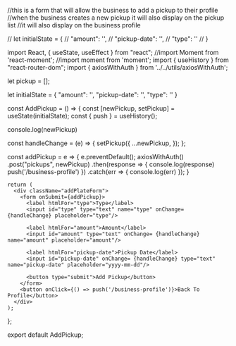 //this is a form that will allow the business to add a pickup to their profile
//when the business creates a new pickup it will also display on the pickup list 
//it will also display on the business profile


// let initialState = {
//     "amount": '',
//     "pickup-date": '',
//     "type": ''
// }


import React, { useState, useEffect } from "react";
//import Moment from 'react-moment';
//import moment from 'moment';
import { useHistory } from "react-router-dom";
import { axiosWithAuth } from '../../utils/axiosWithAuth';

let pickup = [];

let initialState = {
    "amount": '',
    "pickup-date": '',
    "type": ''
}

const AddPickup = () => {
  const [newPickup, setPickup] = useState(initialState);
  const { push } = useHistory();
  
  console.log(newPickup)
  
  const handleChange = (e) => {
      setPickup({
          ...newPickup,
          <!-- [e.target.name]: e.target.value -->
      });
    };
    
  const addPickup = e => {
      e.preventDefault();
      axiosWithAuth()
      .post("pickups", newPickup)
      .then(response => {
        <!-- pickup = [{...response.data}] -->
        console.log(response)
        push('/business-profile')
      })
      .catch(err => {
        console.log(err)
      });
  }
    
    return (
      <div className="addPlateForm">
        <form onSubmit={addPickup}>
          <label htmlFor="type">Type</label>
          <input id="type" type="text" name="type" onChange= {handleChange} placeholder="type"/>
  
          <label htmlFor="amount">Amount</label>
          <input id="amount" type="text" onChange= {handleChange} name="amount" placeholder="amount"/>
      
          <label htmlFor="pickup-date">Pickup Date</label>
          <input id="pickup-date" onChange= {handleChange} type="text" name="pickup-date" placeholder="yyyy-mm-dd"/>
                   
          <button type="submit">Add Pickup</button>
        </form>
        <button onClick={() => push('/business-profile')}>Back To Profile</button>
      </div>
    );
  };
  
  
    
  export default AddPickup;
  



